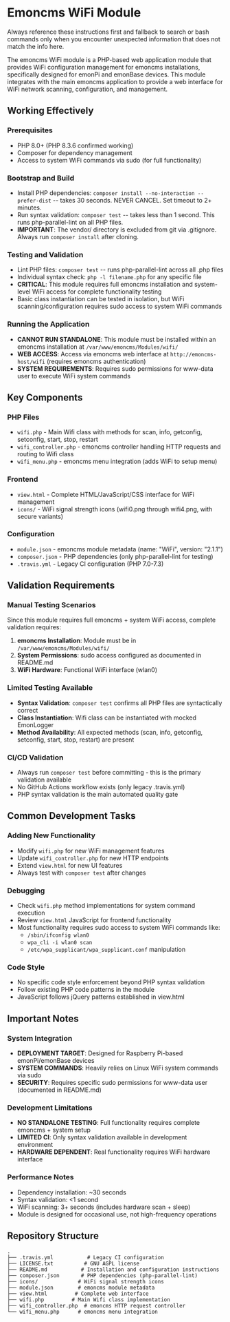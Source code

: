 # Emoncms WiFi Module

Always reference these instructions first and fallback to search or bash commands only when you encounter unexpected information that does not match the info here.

The emoncms WiFi module is a PHP-based web application module that provides WiFi configuration management for emoncms installations, specifically designed for emonPi and emonBase devices. This module integrates with the main emoncms application to provide a web interface for WiFi network scanning, configuration, and management.

## Working Effectively

### Prerequisites
- PHP 8.0+ (PHP 8.3.6 confirmed working)
- Composer for dependency management
- Access to system WiFi commands via sudo (for full functionality)

### Bootstrap and Build
- Install PHP dependencies: `composer install --no-interaction --prefer-dist` -- takes 30 seconds. NEVER CANCEL. Set timeout to 2+ minutes.
- Run syntax validation: `composer test` -- takes less than 1 second. This runs php-parallel-lint on all PHP files.
- **IMPORTANT**: The vendor/ directory is excluded from git via .gitignore. Always run `composer install` after cloning.

### Testing and Validation
- Lint PHP files: `composer test` -- runs php-parallel-lint across all .php files
- Individual syntax check: `php -l filename.php` for any specific file
- **CRITICAL**: This module requires full emoncms installation and system-level WiFi access for complete functionality testing
- Basic class instantiation can be tested in isolation, but WiFi scanning/configuration requires sudo access to system WiFi commands

### Running the Application
- **CANNOT RUN STANDALONE**: This module must be installed within an emoncms installation at `/var/www/emoncms/Modules/wifi/`
- **WEB ACCESS**: Access via emoncms web interface at `http://emoncms-host/wifi` (requires emoncms authentication)
- **SYSTEM REQUIREMENTS**: Requires sudo permissions for www-data user to execute WiFi system commands

## Key Components

### PHP Files
- `wifi.php` - Main Wifi class with methods for scan, info, getconfig, setconfig, start, stop, restart
- `wifi_controller.php` - emoncms controller handling HTTP requests and routing to Wifi class
- `wifi_menu.php` - emoncms menu integration (adds WiFi to setup menu)

### Frontend
- `view.html` - Complete HTML/JavaScript/CSS interface for WiFi management
- `icons/` - WiFi signal strength icons (wifi0.png through wifi4.png, with secure variants)

### Configuration
- `module.json` - emoncms module metadata (name: "WiFi", version: "2.1.1")
- `composer.json` - PHP dependencies (only php-parallel-lint for testing)
- `.travis.yml` - Legacy CI configuration (PHP 7.0-7.3)

## Validation Requirements

### Manual Testing Scenarios
Since this module requires full emoncms + system WiFi access, complete validation requires:
1. **emoncms Installation**: Module must be in `/var/www/emoncms/Modules/wifi/`
2. **System Permissions**: sudo access configured as documented in README.md
3. **WiFi Hardware**: Functional WiFi interface (wlan0)

### Limited Testing Available
- **Syntax Validation**: `composer test` confirms all PHP files are syntactically correct
- **Class Instantiation**: Wifi class can be instantiated with mocked EmonLogger
- **Method Availability**: All expected methods (scan, info, getconfig, setconfig, start, stop, restart) are present

### CI/CD Validation
- Always run `composer test` before committing - this is the primary validation available
- No GitHub Actions workflow exists (only legacy .travis.yml)
- PHP syntax validation is the main automated quality gate

## Common Development Tasks

### Adding New Functionality
- Modify `wifi.php` for new WiFi management features
- Update `wifi_controller.php` for new HTTP endpoints
- Extend `view.html` for new UI features
- Always test with `composer test` after changes

### Debugging
- Check `wifi.php` method implementations for system command execution
- Review `view.html` JavaScript for frontend functionality
- Most functionality requires sudo access to system WiFi commands like:
  - `/sbin/ifconfig wlan0`
  - `wpa_cli -i wlan0 scan`
  - `/etc/wpa_supplicant/wpa_supplicant.conf` manipulation

### Code Style
- No specific code style enforcement beyond PHP syntax validation
- Follow existing PHP code patterns in the module
- JavaScript follows jQuery patterns established in view.html

## Important Notes

### System Integration
- **DEPLOYMENT TARGET**: Designed for Raspberry Pi-based emonPi/emonBase devices
- **SYSTEM COMMANDS**: Heavily relies on Linux WiFi system commands via sudo
- **SECURITY**: Requires specific sudo permissions for www-data user (documented in README.md)

### Development Limitations
- **NO STANDALONE TESTING**: Full functionality requires complete emoncms + system setup
- **LIMITED CI**: Only syntax validation available in development environment
- **HARDWARE DEPENDENT**: Real functionality requires WiFi hardware interface

### Performance Notes
- Dependency installation: ~30 seconds
- Syntax validation: <1 second
- WiFi scanning: 3+ seconds (includes hardware scan + sleep)
- Module is designed for occasional use, not high-frequency operations

## Repository Structure
```
.
├── .travis.yml           # Legacy CI configuration
├── LICENSE.txt          # GNU AGPL license
├── README.md           # Installation and configuration instructions
├── composer.json       # PHP dependencies (php-parallel-lint)
├── icons/             # WiFi signal strength icons
├── module.json        # emoncms module metadata
├── view.html         # Complete web interface
├── wifi.php         # Main Wifi class implementation
├── wifi_controller.php  # emoncms HTTP request controller
└── wifi_menu.php      # emoncms menu integration
```